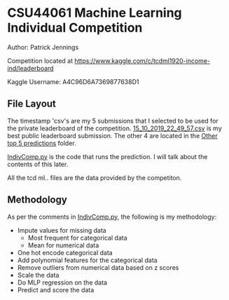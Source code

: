 # CSU44061 Machine Learning Individual Competition
 Author: Patrick Jennings

 Competition located at https://www.kaggle.com/c/tcdml1920-income-ind/leaderboard

 Kaggle Username: A4C96D6A7369877638D1

## File Layout
The timestamp 'csv's are my 5 submissions that I selected to be used for the private leaderboard of the competition. [15_10_2019_22_49_57.csv](15_10_2019_22_49_57.csv) is my best public leaderboard submission. The other 4 are located in the [Other top 5 predictions](/Other&#32top&#325&#32predictions) folder.

[IndivComp.py](IndivComp.py) is the code that runs the prediction. I will talk about the contents of this later.

All the tcd ml.. files are the data provided by the competiton.

## Methodology
As per the comments in [IndivComp.py](IndivComp.py), the following is my methodology:

* Impute values for missing data
    * Most frequent for categorical data
    * Mean for numerical data
* One hot encode categorical data
* Add polynomial features for the categorical data
* Remove outliers from numerical data based on z scores
* Scale the data
* Do MLP regression on the data
* Predict and score the data



